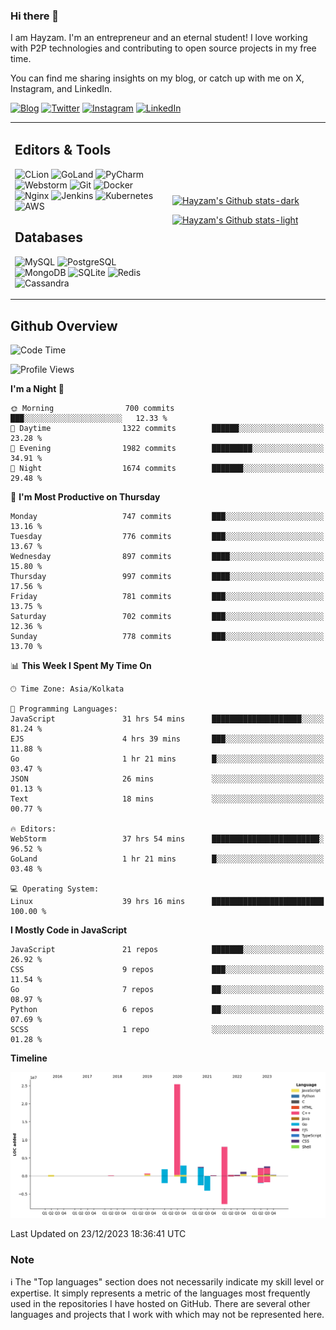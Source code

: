 ### Hi there 👋

I am Hayzam. I'm an entrepreneur and an eternal student! I love working with P2P technologies and contributing to open source projects in my free time.

You can find me sharing insights on my blog, or catch up with me on X, Instagram, and LinkedIn.

[![Blog](https://img.shields.io/badge/Blog-%2312100E.svg?&style=for-the-badge&logo=medium&logoColor=white)](https://hayzam.com)
[![Twitter](https://img.shields.io/badge/Twitter-%231DA1F2.svg?&style=for-the-badge&logo=X&logoColor=white)](https://twitter.com/hayzam_js)
[![Instagram](https://img.shields.io/badge/Instagram-%23E4405F.svg?&style=for-the-badge&logo=instagram&logoColor=white)](https://instagram.com/hayzam.ts)
[![LinkedIn](https://img.shields.io/badge/LinkedIn-%230077B5.svg?&style=for-the-badge&logo=linkedin&logoColor=white)](https://www.linkedin.com/in/hayzam-s-2b9b95139/)

<table width="100%">
<tr>
<td width="50%">

## Editors & Tools

![CLion](https://img.shields.io/badge/-CLion-000000?style=flat&logo=CLion)
![GoLand](https://img.shields.io/badge/-GoLand-000000?style=flat&logo=Goland)
![PyCharm](https://img.shields.io/badge/-PyCharm-000000?style=flat&logo=PyCharm)
![Webstorm](https://img.shields.io/badge/-WebStorm-000000?style=flat&logo=WebStorm)
![Git](https://img.shields.io/badge/-Git-000000?style=flat&logo=git)
![Docker](https://img.shields.io/badge/-Docker-000000?style=flat&logo=docker)
![Nginx](https://img.shields.io/badge/-Nginx-000000?style=flat&logo=nginx)
![Jenkins](https://img.shields.io/badge/-Jenkins-000000?style=flat&logo=jenkins)
![Kubernetes](https://img.shields.io/badge/-Kubernetes-000000?style=flat&logo=kubernetes)
![AWS](https://img.shields.io/badge/-AWS-000000?style=flat&logo=amazon-aws)

## Databases

![MySQL](https://img.shields.io/badge/-MySQL-000000?style=flat&logo=mysql)
![PostgreSQL](https://img.shields.io/badge/-PostgreSQL-000000?style=flat&logo=postgresql)
![MongoDB](https://img.shields.io/badge/-MongoDB-000000?style=flat&logo=mongodb)
![SQLite](https://img.shields.io/badge/-SQLite-000000?style=flat&logo=sqlite)
![Redis](https://img.shields.io/badge/-Redis-000000?style=flat&logo=redis)
![Cassandra](https://img.shields.io/badge/-Cassandra-000000?style=flat&logo=apache-cassandra)
</div>

<td width="50%">
 
[![Hayzam's Github stats-dark](https://github-readme-stats.vercel.app/api?username=hayzamjs&show_icons=true&theme=dark#gh-dark-mode-only)](https://github.com/anuraghazra/github-readme-stats#gh-dark-mode-only)
 
[![Hayzam's Github stats-light](https://github-readme-stats.vercel.app/api?username=hayzamjs&show_icons=true&theme=default#gh-light-mode-only)](https://github.com/anuraghazra/github-readme-stats#gh-light-mode-only)

</td>
</tr>
</table>
 
## Github Overview


<!--START_SECTION:waka-->
![Code Time](http://img.shields.io/badge/Code%20Time-366%20hrs%2014%20mins-blue)

![Profile Views](http://img.shields.io/badge/Profile%20Views-1-blue)

**I'm a Night 🦉** 

```text
🌞 Morning                700 commits         ███░░░░░░░░░░░░░░░░░░░░░░   12.33 % 
🌆 Daytime                1322 commits        ██████░░░░░░░░░░░░░░░░░░░   23.28 % 
🌃 Evening                1982 commits        █████████░░░░░░░░░░░░░░░░   34.91 % 
🌙 Night                  1674 commits        ███████░░░░░░░░░░░░░░░░░░   29.48 % 
```
📅 **I'm Most Productive on Thursday** 

```text
Monday                   747 commits         ███░░░░░░░░░░░░░░░░░░░░░░   13.16 % 
Tuesday                  776 commits         ███░░░░░░░░░░░░░░░░░░░░░░   13.67 % 
Wednesday                897 commits         ████░░░░░░░░░░░░░░░░░░░░░   15.80 % 
Thursday                 997 commits         ████░░░░░░░░░░░░░░░░░░░░░   17.56 % 
Friday                   781 commits         ███░░░░░░░░░░░░░░░░░░░░░░   13.75 % 
Saturday                 702 commits         ███░░░░░░░░░░░░░░░░░░░░░░   12.36 % 
Sunday                   778 commits         ███░░░░░░░░░░░░░░░░░░░░░░   13.70 % 
```


📊 **This Week I Spent My Time On** 

```text
🕑︎ Time Zone: Asia/Kolkata

💬 Programming Languages: 
JavaScript               31 hrs 54 mins      ████████████████████░░░░░   81.24 % 
EJS                      4 hrs 39 mins       ███░░░░░░░░░░░░░░░░░░░░░░   11.88 % 
Go                       1 hr 21 mins        █░░░░░░░░░░░░░░░░░░░░░░░░   03.47 % 
JSON                     26 mins             ░░░░░░░░░░░░░░░░░░░░░░░░░   01.13 % 
Text                     18 mins             ░░░░░░░░░░░░░░░░░░░░░░░░░   00.77 % 

🔥 Editors: 
WebStorm                 37 hrs 54 mins      ████████████████████████░   96.52 % 
GoLand                   1 hr 21 mins        █░░░░░░░░░░░░░░░░░░░░░░░░   03.48 % 

💻 Operating System: 
Linux                    39 hrs 16 mins      █████████████████████████   100.00 % 
```

**I Mostly Code in JavaScript** 

```text
JavaScript               21 repos            ███████░░░░░░░░░░░░░░░░░░   26.92 % 
CSS                      9 repos             ███░░░░░░░░░░░░░░░░░░░░░░   11.54 % 
Go                       7 repos             ██░░░░░░░░░░░░░░░░░░░░░░░   08.97 % 
Python                   6 repos             ██░░░░░░░░░░░░░░░░░░░░░░░   07.69 % 
SCSS                     1 repo              ░░░░░░░░░░░░░░░░░░░░░░░░░   01.28 % 
```



**Timeline**

![Lines of Code chart](https://raw.githubusercontent.com/hayzamjs/hayzamjs/main/assets/bar_graph.png)


 Last Updated on 23/12/2023 18:36:41 UTC
<!--END_SECTION:waka-->


### Note 

:information_source: The "Top languages" section does not necessarily indicate my skill level or expertise. It simply represents a metric of the languages most frequently used in the repositories I have hosted on GitHub. There are several other languages and projects that I work with which may not be represented here. 

